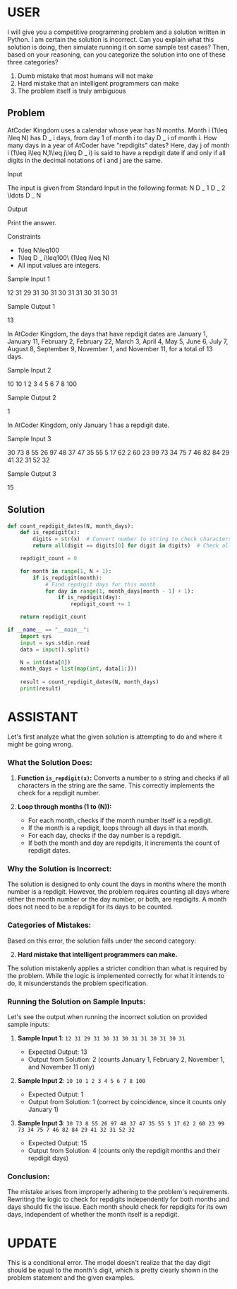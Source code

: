 # USER
I will give you a competitive programming problem and a solution written in Python. I am certain the solution is incorrect. Can you explain what this solution is doing, then simulate running it on some sample test cases? Then, based on your reasoning, can you categorize the solution into one of these three categories?
   1) Dumb mistake that most humans will not make
   2) Hard mistake that an intelligent programmers can make
   3) The problem itself is truly ambiguous
## Problem
AtCoder Kingdom uses a calendar whose year has N months.
Month i (1\leq i\leq N) has D _ i days, from day 1 of month i to day D _ i of month i.
How many days in a year of AtCoder have "repdigits" dates?
Here, day j of month i (1\leq i\leq N,1\leq j\leq D _ i) is said to have a repdigit date if and only if all digits in the decimal notations of i and j are the same.

Input

The input is given from Standard Input in the following format:
N
D _ 1 D _ 2 \ldots D _ N

Output

Print the answer.

Constraints


- 1\leq N\leq100
- 1\leq D _ i\leq100\ (1\leq i\leq N)
- All input values are integers.

Sample Input 1

12
31 29 31 30 31 30 31 31 30 31 30 31

Sample Output 1

13

In AtCoder Kingdom, the days that have repdigit dates are January 1, January 11, February 2, February 22, March 3, April 4, May 5, June 6, July 7, August 8, September 9, November 1, and November 11, for a total of 13 days.

Sample Input 2

10
10 1 2 3 4 5 6 7 8 100

Sample Output 2

1

In AtCoder Kingdom, only January 1 has a repdigit date.

Sample Input 3

30
73 8 55 26 97 48 37 47 35 55 5 17 62 2 60 23 99 73 34 75 7 46 82 84 29 41 32 31 52 32

Sample Output 3

15
## Solution
```py
def count_repdigit_dates(N, month_days):
    def is_repdigit(x):
        digits = str(x)  # Convert number to string to check characters
        return all(digit == digits[0] for digit in digits)  # Check all digits are same

    repdigit_count = 0

    for month in range(1, N + 1):
        if is_repdigit(month):
            # Find repdigit days for this month
            for day in range(1, month_days[month - 1] + 1):
                if is_repdigit(day):
                    repdigit_count += 1

    return repdigit_count

if __name__ == "__main__":
    import sys
    input = sys.stdin.read
    data = input().split()

    N = int(data[0])
    month_days = list(map(int, data[1:]))
    
    result = count_repdigit_dates(N, month_days)
    print(result)

```
# ASSISTANT
Let's first analyze what the given solution is attempting to do and where it might be going wrong.

### What the Solution Does:
1. **Function `is_repdigit(x)`:** Converts a number to a string and checks if all characters in the string are the same. This correctly implements the check for a repdigit number.

2. **Loop through months (1 to \(N\)):**
    - For each month, checks if the month number itself is a repdigit.
    - If the month is a repdigit, loops through all days in that month.
    - For each day, checks if the day number is a repdigit.
    - If both the month and day are repdigits, it increments the count of repdigit dates.

### Why the Solution is Incorrect:
The solution is designed to only count the days in months where the month number is a repdigit. However, the problem requires counting all days where either the month number or the day number, or both, are repdigits. A month does not need to be a repdigit for its days to be counted.

### Categories of Mistakes:
Based on this error, the solution falls under the second category:

2) **Hard mistake that intelligent programmers can make.**

The solution mistakenly applies a stricter condition than what is required by the problem. While the logic is implemented correctly for what it intends to do, it misunderstands the problem specification.

### Running the Solution on Sample Inputs:
Let's see the output when running the incorrect solution on provided sample inputs:

1. **Sample Input 1**: `12 31 29 31 30 31 30 31 31 30 31 30 31`
   - Expected Output: 13
   - Output from Solution: 2 (counts January 1, February 2, November 1, and November 11 only)

2. **Sample Input 2**: `10 10 1 2 3 4 5 6 7 8 100`
   - Expected Output: 1
   - Output from Solution: 1 (correct by coincidence, since it counts only January 1)

3. **Sample Input 3**: `30 73 8 55 26 97 48 37 47 35 55 5 17 62 2 60 23 99 73 34 75 7 46 82 84 29 41 32 31 52 32`
   - Expected Output: 15
   - Output from Solution: 4 (counts only the repdigit months and their repdigit days)

### Conclusion:
The mistake arises from improperly adhering to the problem's requirements. Rewriting the logic to check for repdigits independently for both months and days should fix the issue. Each month should check for repdigits for its own days, independent of whether the month itself is a repdigit.

# UPDATE

This is a conditional error. The model doesn't realize that the day digit should be equal to the month's digit, which is pretty clearly shown in the problem statement and the given examples.